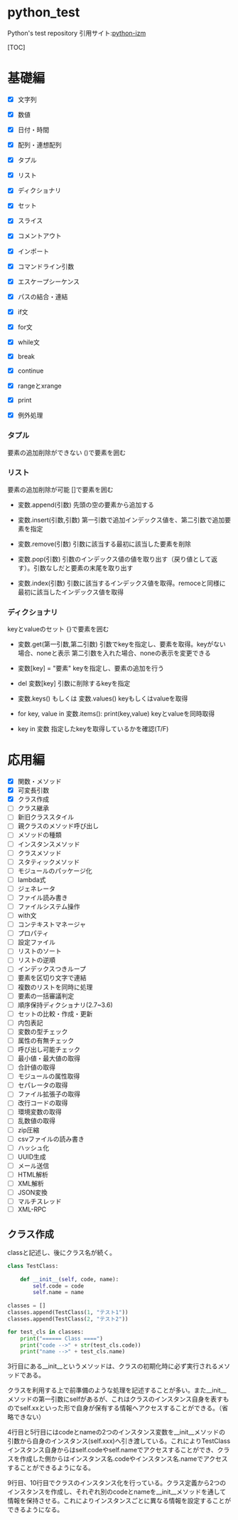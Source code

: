 # python_test
Python's test repository
引用サイト:[python-izm](https://www.python-izm.com)

[TOC]



# 基礎編

- [x] 文字列

- [x] 数値

- [x] 日付・時間

- [x] 配列・連想配列

- [x] タプル

- [x] リスト

- [x] ディクショナリ 

- [x] セット

- [x] スライス

- [x] コメントアウト

- [x] インポート

- [x] コマンドライン引数

- [x] エスケープシーケンス

- [x] パスの結合・連結

- [x] if文

- [x] for文

- [x] while文

- [x] break

- [x] continue

- [x] rangeとxrange

- [x] print

- [x] 例外処理


### タプル

要素の追加削除ができない
()で要素を囲む

### リスト

要素の追加削除が可能
[]で要素を囲む

+ 変数.append(引数)
  先頭の空の要素から追加する

+ 変数.insert(引数,引数)
  第一引数で追加インデックス値を、第二引数で追加要素を指定

+ 変数.remove(引数) 
  引数に該当する最初に該当した要素を削除

+ 変数.pop(引数)
  引数のインデックス値の値を取り出す（戻り値として返す）。引数なしだと要素の末尾を取り出す

+ 変数.index(引数)
  引数に該当するインデックス値を取得。remoceと同様に最初に該当したインデックス値を取得

### ディクショナリ

keyとvalueのセット
{}で要素を囲む

+ 変数.get(第一引数,第二引数)
  引数でkeyを指定し、要素を取得。keyがない場合、noneと表示
  第二引数を入れた場合、noneの表示を変更できる
+ 変数[key] = "要素"
  keyを指定し、要素の追加を行う

+ del 変数[key]
  引数に削除するkeyを指定

+ 変数.keys() もしくは 変数.values()
  keyもしくはvalueを取得

+ for key, value in 変数.items(): print(key,value)
  keyとvalueを同時取得

+ key in 変数
  指定したkeyを取得しているかを確認(T/F)



# 応用編



- [x] 関数・メソッド
- [x] 可変長引数
- [x] クラス作成
- [ ] クラス継承
- [ ] 新旧クラススタイル
- [ ] 親クラスのメソッド呼び出し
- [ ] メソッドの種類
- [ ] インスタンスメソッド
- [ ] クラスメソッド
- [ ] スタティックメソッド
- [ ] モジュールのパッケージ化
- [ ] lambda式
- [ ] ジェネレータ
- [ ] ファイル読み書き
- [ ] ファイルシステム操作
- [ ] with文
- [ ] コンテキストマネージャ
- [ ] プロパティ
- [ ] 設定ファイル
- [ ] リストのソート
- [ ] リストの逆順
- [ ] インデックスつきループ
- [ ] 要素を区切り文字で連結
- [ ] 複数のリストを同時に処理
- [ ] 要素の一括審議判定
- [ ] 順序保持ディクショナリ(2.7~3.6)
- [ ] セットの比較・作成・更新
- [ ] 内包表記
- [ ] 変数の型チェック
- [ ] 属性の有無チェック
- [ ] 呼び出し可能チェック
- [ ] 最小値・最大値の取得
- [ ] 合計値の取得
- [ ] モジュールの属性取得
- [ ] セパレータの取得
- [ ] ファイル拡張子の取得
- [ ] 改行コードの取得
- [ ] 環境変数の取得
- [ ] 乱数値の取得
- [ ] zip圧縮
- [ ] csvファイルの読み書き
- [ ] ハッシュ化
- [ ] UUID生成
- [ ] メール送信
- [ ] HTML解析
- [ ] XML解析
- [ ] JSON変換
- [ ] マルチスレッド
- [ ] XML-RPC

## クラス作成

classと記述し、後にクラス名が続く。

```python
class TestClass:
	
	def __init__(self, code, name):
		self.code = code
		self.name = name
		
classes = []
classes.append(TestClass(1, "テスト1"))
classes.append(TestClass(2, "テスト2"))

for test_cls in classes:
	print("====== Class ====")
	print("code -->" + str(test_cls.code))
	print("name -->" + test_cls.name)
```

3行目にある__init__というメソッドは、クラスの初期化時に必ず実行されるメソッドである。

クラスを利用する上で前準備のような処理を記述することが多い。また__init__メソッドの第一引数にselfがあるが、これはクラスのインスタンス自身を表すものでself.xxといった形で自身が保有する情報へアクセスすることができる。（省略できない）

4行目と5行目にはcodeとnameの2つのインスタンス変数を__init__メソッドの引数から自身のインスタンス(self.xxx)へ引き渡している。これによりTestClassインスタンス自身からはself.codeやself.nameでアクセスすることができ、クラスを作成した側からはインスタンス名.codeやインスタンス名.nameでアクセスすることができるようになる。

9行目、10行目でクラスのインスタンス化を行っている。クラス定義から2つのインスタンスを作成し、それぞれ別のcodeとnameを__init__メソッドを通して情報を保持させる。これによりインスタンスごとに異なる情報を設定することができるようになる。